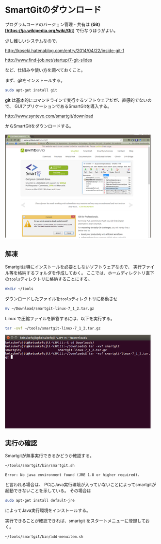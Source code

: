 # SmartGitのダウンロード

プログラムコードのバージョン管理・共有は **(Git)[https://ja.wikipedia.org/wiki/Git]**
で行なうほうがよい。

少し難しいシステムなので、

http://koseki.hatenablog.com/entry/2014/04/22/inside-git-1

http://www.find-job.net/startup/7-git-slides

など、仕組みや使い方を調べておくこと。

まず、gitをインストールする。
```bash
sudo apt-get install git
```

**git** は基本的にコマンドラインで実行するソフトウェアだが、直感的でないので、
GUIアプリケーションであるSmartGitを導入する。


http://www.syntevo.com/smartgit/download

からSmartGitをダウンロードする。

<img src=SmartGit_download.png width=480pt>


## 解凍
Smartgitは特にインストールを必要としないソフトウェアなので、
実行ファイル等を格納するフォルダを作成しておく。
ここでは、ホームディレクトリ直下の`tools`ディレクトリに格納することにする。

```bash
mkdir ~/tools
```

ダウンロードしたファイルを`tools`ディレクトリに移動させ
```bash
mv ~/Download/smartgit-linux-7_1_2.tar.gz
```

Linux で圧縮ファイルを解答するには、以下を実行する。
```bash
tar -xvf ~/tools/smartgit-linux-7_1_2.tar.gz
```

<img src=SmartGit_unzip.png width=480pt>

## 実行の確認
Smartgitが無事実行できるかどうか確認する。
```bash
~/tools/smartgit/bin/smartgit.sh
```

```
Error: No java environment found (JRE 1.8 or higher required).
```
と言われる場合は、
PCにJava実行環境が入っていないことによってsmartgitが起動できないことを示している。
その場合は
```bash
sudo apt-get install default-jre
```
によってJava実行環境をインストールする。

実行できることが確認できれば、smartgit をスタートメニューに登録しておく。
```bash
~/tools/smartgit/bin/add-menuitem.sh
```
